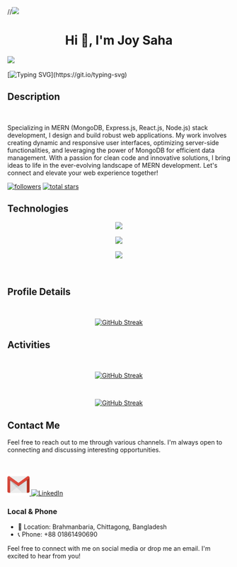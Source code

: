 //<img src="https://github.com/TrishonBaidaya7399/TrishonBaidaya7399/blob/main/Github%20Banner.png?raw=true" /> 
<h1 align="center">Hi 👋, I'm Joy Saha</h1>
<img src = "https://media2.giphy.com/media/QssGEmpkyEOhBCb7e1/giphy.gif?cid=ecf05e47a0n3gi1bfqntqmob8g9aid1oyj2wr3ds3mg700bl&rid=giphy.gif" width='40'/>

 [![Typing SVG](https://readme-typing-svg.herokuapp.com?font=Fira+Code&weight=800&size=24&pause=1000&center=true&width=1000&lines=Hi+there+👋+Welcome+to+My+Profile!;I+am+Frontend+Developer;I+am+MERN+Stack+Developer;Always+learning+new+things+;)](https://git.io/typing-svg)

 ## Description
<br />
<p align="left">
  Specializing in MERN (MongoDB, Express.js, React.js, Node.js) stack development, I design and build robust web applications. My work involves creating dynamic and responsive user interfaces, optimizing server-side functionalities, and leveraging the power of MongoDB for efficient data management. With a passion for clean code and innovative solutions, I bring ideas to life in the ever-evolving landscape of MERN development. Let's connect and elevate your web experience together!
</p>

   <p align="left">
      <a href="https://github.com/joysaha023?tab=followers">
         <img alt="followers" title="Follow me on Github" src="https://custom-icon-badges.demolab.com/github/followers/joysaha023?color=236ad3&labelColor=1155ba&style=for-the-badge&logo=person-add&label=Followers&logoColor=white"/></a>
      <a href="https://github.com/joysaha023?tab=repositories&sort=stargazers">
         <img alt="total stars" title="Total stars on GitHub" src="https://custom-icon-badges.demolab.com/github/stars/joysaha023?color=55960c&style=for-the-badge&labelColor=488207&logo=star"/>
      </a>
   </p>

## Technologies
<p align="center">
  <a href="">
    <img src="https://skillicons.dev/icons?i=html,css,js,react,nodejs,express,mongodb,git" />
  </a>
</p>

<p align="center">
  <a href="">
    <img src="https://skillicons.dev/icons?i=figma,tailwind,materialui,firebase,github,redux,photoshop" />
  </a>
</p>

<p align="center">
  <a href="">
    <img src="https://skillicons.dev/icons?i=c,java,vite,bootstrap,scss" />
  </a>
</p>
<br>

## Profile Details

<br />
<p align="center">
  <a href="https://git.io/streak-stats">
    <img src="http://github-profile-summary-cards.vercel.app/api/cards/profile-details?username=joysaha023&theme=tokyonight" alt="GitHub Streak" />
  </a>
</p>

## Activities

<br />
<p align="center">
  <a href="https://git.io/streak-stats"><img src="https://github-readme-stats.vercel.app/api?username=joysaha023&show_icons=true&include_all_commits=true&theme=tokyonight" alt="GitHub Streak" /></a>
</p>
<br />
<p align="center">
  <a href="https://git.io/streak-stats"><img src="https://github-readme-streak-stats.herokuapp.com?user=joysaha023&theme=tokyonight&date_format=j%20M%5B%20Y%5D&mode=weekly" alt="GitHub Streak" /></a>
</p>

## Contact Me

Feel free to reach out to me through various channels. I'm always open to connecting and discussing interesting opportunities.

<br />

<p align="left">
  <!-- Email -->
  <a href="mailto:joysahacse23@gmail.com">
    <img width="50px" height="50px" src="https://github.com/joysaha023/joysaha023/blob/main/Gmail%20logo.png" alt="Email"/>
  </a>
  <!-- LinkedIn -->
  <a href="https://www.linkedin.com/in/trishon-baidaya-shontu/">
    <img width="50px" height="50px" src="https://raw.githubusercontent.com/rahuldkjain/github-profile-readme-generator/master/src/images/icons/Social/linked-in-alt.svg" alt="LinkedIn"/>
  </a>

  
</p>

### Local & Phone
- 📍 Location: Brahmanbaria, Chittagong, Bangladesh
- 📞 Phone: +88 01861490690

Feel free to connect with me on social media or drop me an email. I'm excited to hear from you!
<br />


